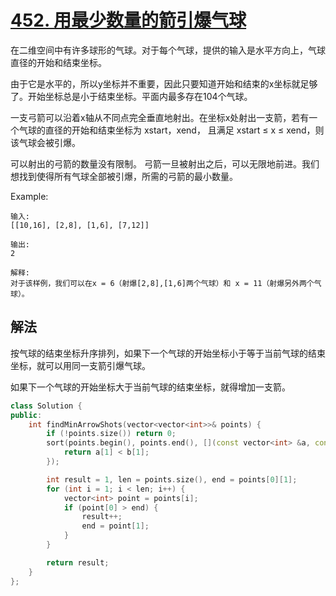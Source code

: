 # [452. 用最少数量的箭引爆气球](https://leetcode-cn.com/problems/minimum-number-of-arrows-to-burst-balloons/)
在二维空间中有许多球形的气球。对于每个气球，提供的输入是水平方向上，气球直径的开始和结束坐标。

由于它是水平的，所以y坐标并不重要，因此只要知道开始和结束的x坐标就足够了。开始坐标总是小于结束坐标。平面内最多存在104个气球。

一支弓箭可以沿着x轴从不同点完全垂直地射出。在坐标x处射出一支箭，若有一个气球的直径的开始和结束坐标为 xstart，xend， 且满足  xstart ≤ x ≤ xend，则该气球会被引爆。

可以射出的弓箭的数量没有限制。 弓箭一旦被射出之后，可以无限地前进。我们想找到使得所有气球全部被引爆，所需的弓箭的最小数量。

Example:
```
输入:
[[10,16], [2,8], [1,6], [7,12]]

输出:
2

解释:
对于该样例，我们可以在x = 6（射爆[2,8],[1,6]两个气球）和 x = 11（射爆另外两个气球）。
```
## 解法
按气球的结束坐标升序排列，如果下一个气球的开始坐标小于等于当前气球的结束坐标，就可以用同一支箭引爆气球。

如果下一个气球的开始坐标大于当前气球的结束坐标，就得增加一支箭。
```c++
class Solution {
public:
    int findMinArrowShots(vector<vector<int>>& points) {
        if (!points.size()) return 0;
        sort(points.begin(), points.end(), [](const vector<int> &a, const vector<int> &b) {
            return a[1] < b[1];
        });

        int result = 1, len = points.size(), end = points[0][1];
        for (int i = 1; i < len; i++) {
            vector<int> point = points[i];
            if (point[0] > end) {
                result++;
                end = point[1];
            }
        }

        return result;
    }
};
```
